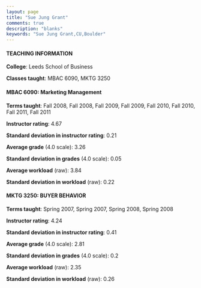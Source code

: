 ```yaml
---
layout: page
title: "Sue Jung Grant" 
comments: true
description: "blanks"
keywords: "Sue Jung Grant,CU,Boulder"
---
```

<head>
<script src="https://ajax.googleapis.com/ajax/libs/jquery/2.1.3/jquery.min.js"></script>
<script src="https://dl.dropboxusercontent.com/s/pc42nxpaw1ea4o9/highcharts.js?dl=0"></script>
<!-- <script src="../assets/js/highcharts.js"></script> -->
<style type="text/css">@font-face {
	font-family: "Bebas Neue";
	src: url(https://www.filehosting.org/file/details/544349/BebasNeue Regular.otf) format("opentype");
	}
	h1.Bebas { 
		font-family: "Bebas Neue", Verdana, Tahoma;
	}
</style>
</head>
	   
#### TEACHING INFORMATION

**College**: Leeds School of Business

**Classes taught**: MBAC 6090, MKTG 3250

#### MBAC 6090: Marketing Management

**Terms taught**: Fall 2008, Fall 2008, Fall 2009, Fall 2009, Fall 2010, Fall 2010, Fall 2011, Fall 2011

**Instructor rating**: 4.67

**Standard deviation in instructor rating**: 0.21

**Average grade** (4.0 scale): 3.26

**Standard deviation in grades** (4.0 scale): 0.05

**Average workload** (raw): 3.84

**Standard deviation in workload** (raw): 0.22

#### MKTG 3250: BUYER BEHAVIOR

**Terms taught**: Spring 2007, Spring 2007, Spring 2008, Spring 2008

**Instructor rating**: 4.24

**Standard deviation in instructor rating**: 0.41

**Average grade** (4.0 scale): 2.81

**Standard deviation in grades** (4.0 scale): 0.2

**Average workload** (raw): 2.35

**Standard deviation in workload** (raw): 0.26

